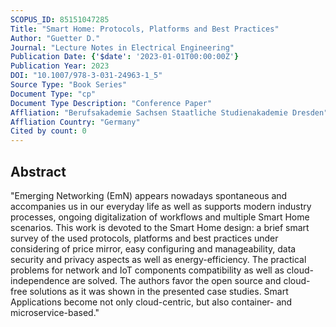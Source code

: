 ```yaml
---
SCOPUS_ID: 85151047285
Title: "Smart Home: Protocols, Platforms and Best Practices"
Author: "Guetter D."
Journal: "Lecture Notes in Electrical Engineering"
Publication Date: {'$date': '2023-01-01T00:00:00Z'}
Publication Year: 2023
DOI: "10.1007/978-3-031-24963-1_5"
Source Type: "Book Series"
Document Type: "cp"
Document Type Description: "Conference Paper"
Affliation: "Berufsakademie Sachsen Staatliche Studienakademie Dresden"
Affliation Country: "Germany"
Cited by count: 0
---
```


## Abstract
"Emerging Networking (EmN) appears nowadays spontaneous and accompanies us in our everyday life as well as supports modern industry processes, ongoing digitalization of workflows and multiple Smart Home scenarios. This work is devoted to the Smart Home design: a brief smart survey of the used protocols, platforms and best practices under considering of price mirror, easy configuring and manageability, data security and privacy aspects as well as energy-efficiency. The practical problems for network and IoT components compatibility as well as cloud-independence are solved. The authors favor the open source and cloud-free solutions as it was shown in the presented case studies. Smart Applications become not only cloud-centric, but also container- and microservice-based."
